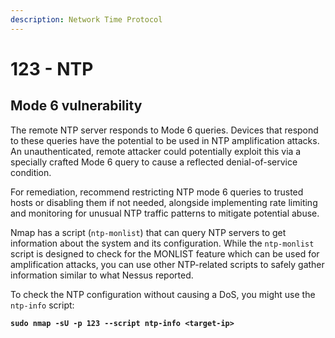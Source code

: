 ```yaml
---
description: Network Time Protocol
---
```


# 123 - NTP

## Mode 6 vulnerability

The remote NTP server responds to Mode 6 queries. Devices that respond to these queries have the potential to be used in NTP amplification attacks. An unauthenticated, remote attacker could potentially exploit this via a specially crafted Mode 6 query to cause a reflected denial-of-service condition.

For remediation, recommend restricting NTP mode 6 queries to trusted hosts or disabling them if not needed, alongside implementing rate limiting and monitoring for unusual NTP traffic patterns to mitigate potential abuse.

Nmap has a script (`ntp-monlist`) that can query NTP servers to get information about the system and its configuration. While the `ntp-monlist` script is designed to check for the MONLIST feature which can be used for amplification attacks, you can use other NTP-related scripts to safely gather information similar to what Nessus reported.

To check the NTP configuration without causing a DoS, you might use the `ntp-info` script:

<pre class="language-bash"><code class="lang-bash"><strong>sudo nmap -sU -p 123 --script ntp-info &#x3C;target-ip>
</strong></code></pre>
